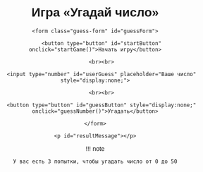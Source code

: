 # Игра «Угадай число»


<style>

    body {

        font-family: Arial, sans-serif;

        text-align: center;

        margin-top: 50px;

    }

    .container {

        max-width: 600px;

        margin: 0 auto;

    }

    .game-message {

        margin: 20px 0;

    }

    .guess-form {

        margin: 20px 0;

    }

   .guess-form input {

        padding: 10px;

        width: 100px;

        font-size: 18px;

        border: 2px solid #007BFF; /* Цвет границы */

        border-radius: 5px; /* Скругленные углы */

        background-color: #f8f9fa; /* Цвет фона */

        box-shadow: 2px 2px 5px rgba(0, 0, 0, 0.1); /* Тень */

        transition: border-color 0.3s; /* Плавный переход цвета границы */

    }

    .guess-form input:focus {

        border-color: #0056b3; /* Цвет границы при фокусировке */

        outline: none; /* Убираем стандартное обрамление */

    }
    .guess-form button {

        padding: 10px 20px;

        background-color: #007BFF;

        color: white;

        border: none;

        border-radius: 5px; /* Скругленные углы кнопки */

        cursor: pointer;

        font-size: 18px;

        transition: background-color 0.3s; /* Плавный переход цвета фона */

    }

    .guess-form button:hover {

        background-color: #0056b3;

    }

</style>


<div class="container">

    <form class="guess-form" id="guessForm">

        <button type="button" id="startButton" onclick="startGame()">Начать игру</button>

        <br><br>

        <input type="number" id="userGuess" placeholder="Ваше число" style="display:none;">
        
        <br><br>

        <button type="button" id="guessButton" style="display:none;" onclick="guessNumber()">Угадать</button>

    </form>

    <p id="resultMessage"></p>

</div>


<script>

    let randomNumber;

    let attempts = 0;

    const maxAttempts = 3;


    function startGame() {

        randomNumber = Math.floor(Math.random() * 51); // Генерация случайного числа от 0 до 50

        attempts = 0; // Сбрасываем количество попыток

        document.getElementById('startButton').style.display = 'none';

        document.getElementById('userGuess').style.display = 'inline';

        document.getElementById('guessButton').style.display = 'inline';

    }


    function guessNumber() {

        const guess = parseInt(document.getElementById('userGuess').value);

        attempts++; // Увеличиваем счетчик попыток


        if (guess === randomNumber) {

            document.getElementById('resultMessage').innerText = 'Успех! Вы угадали число ' + randomNumber + '!';

            resetGame();

        } else {

            const remainingAttempts = maxAttempts - attempts;

            if (remainingAttempts > 0) {

                if (guess < randomNumber) {

                    document.getElementById('resultMessage').innerText = `Потрачено! Загаданное число больше, чем ${guess}. Осталось ${remainingAttempts} попыток.`;

                } else {

                    document.getElementById('resultMessage').innerText = `Потрачено! Загаданное число меньше, чем ${guess}. Осталось ${remainingAttempts} попыток.`;

                }
                

            } else {

                document.getElementById('resultMessage').innerText = 'Игра окончена! Правильное число было ' + randomNumber + '.';

                resetGame();

            }

        }

    }
    
    function resetGame() {

        document.getElementById('userGuess').style.display = 'none';

        document.getElementById('guessButton').style.display = 'none';

        document.getElementById('startButton').style.display = 'inline';

        document.getElementById('startButton').innerText = 'Начать игру снова';

    }
</script>


!!! note

    У вас есть 3 попытки, чтобы угадать число от 0 до 50